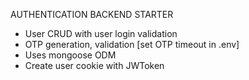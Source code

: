 AUTHENTICATION BACKEND STARTER

- User CRUD with user login validation
- OTP generation, validation [set OTP timeout in .env]
- Uses mongoose ODM
- Create user cookie with JWToken